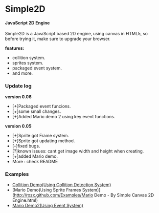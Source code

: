 Simple2D
========

#### JavaScript 2D Engine ####

Simple2D is a JavaScript based 2D engine, using canvas in HTML5, so before trying it, make sure to upgrade your browser.

**features:**

* collition system.
* sprites system.
* packaged event system.
* and more.


### Update log ###

**version 0.06**

* [+]Packaged event funcions.
* [+]some small changes.
* [+]Added Mario demo 2 using key event functions.

**version 0.05**

* [+]Sprite got Frame system.
* [+]Sprite got updating method.
* [-]fixed bugs.
* [?]known issues: cant get image width and height when creating.
* [+]added Mario demo.
* More : check README 

### Examples ###

* [Collition Demo(Using Collition Detection System)](http://rozx.github.com/Examples/Collition%20Demo.html)
* [Mario Demo(Using Sprite Frames System)](http://rozx.github.com/Examples/Mario Demo - By Simple Canvas 2D Engine.html)
* [Mario Demo2(Using Event System)](http://rozx.github.com/Examples/MarioDemo2.html)
